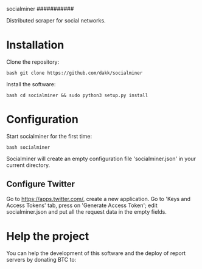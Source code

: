 socialminer
###########

Distributed scraper for social networks.


Installation
============

Clone the repository:

```bash git clone https://github.com/dakk/socialminer ```

Install the software:

```bash cd socialminer && sudo python3 setup.py install ```


Configuration
=============

Start socialminer for the first time:

```bash socialminer ```

Socialminer will create an empty configuration file 'socialminer.json' in your current directory.


Configure Twitter
-----------------

Go to https://apps.twitter.com/, create a new application.
Go to 'Keys and Access Tokens' tab, press on 'Generate Access Token'; edit socialminer.json and put all the request data in the empty fields.


Help the project
================

You can help the development of this software and the deploy of report servers by donating BTC to: 